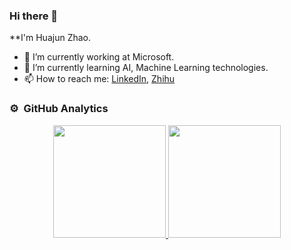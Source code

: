 
### Hi there 👋


**I'm Huajun Zhao.

- 🔭 I’m currently working at Microsoft.
- 🌱 I’m currently learning AI, Machine Learning technologies.
- 📫 How to reach me: [LinkedIn](https://www.linkedin.com/in/huajun-zhao-2301a43a/), [Zhihu](https://www.zhihu.com/people/kevin-74-14)

### ⚙️ &nbsp;GitHub Analytics
<p align="center">
<a href="https://github.com/huajunzhao">
  <img height="180em" src="https://github-readme-stats-eight-theta.vercel.app/api?username=huajunzhao&show_icons=true&theme=algolia&include_all_commits=true&count_private=true"/>
  <img height="180em" src="https://github-readme-stats-eight-theta.vercel.app/api/top-langs/?username=huajunzhao&layout=compact&langs_count=8&theme=algolia"/>
</a>
</p>
